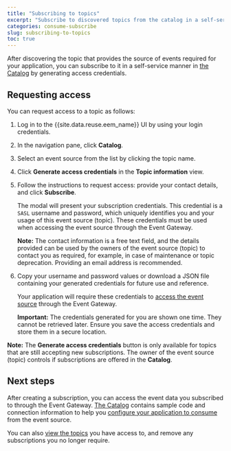 ```yaml
---
title: "Subscribing to topics"
excerpt: "Subscribe to discovered topics from the catalog in a self-service manner."
categories: consume-subscribe
slug: subscribing-to-topics
toc: true
---
```


After discovering the topic that provides the source of events required for your application, you can subscribe to it in a self-service manner in [the Catalog](../discovering-topics#the-catalog) by generating access credentials.

## Requesting access

You can request access to a topic as follows:

1. Log in to the {{site.data.reuse.eem_name}} UI by using your login credentials.
2. In the navigation pane, click **Catalog**.
3. Select an event source from the list by clicking the topic name.
4. Click **Generate access credentials** in the **Topic information** view.
5. Follow the instructions to request access: provide your contact details, and click **Subscribe**.

   The modal will present your subscription credentials. This credential is a `SASL` username and password, which uniquely identifies you and your usage of this event source (topic). These credentials must be used when accessing the event source through the Event Gateway.

   **Note:** The contact information is a free text field, and the details provided can be used by the owners of the event source (topic) to contact you as required, for example, in case of maintenance or topic deprecation. Providing an email address is recommended.

6. Copy your username and password values or download a JSON file containing your generated credentials for future use and reference.

   Your application will require these credentials to [access the event source](../setting-your-application-to-consume)  through the Event Gateway.

   **Important:** The credentials generated for you are shown one time. They cannot be retrieved later. Ensure you save the access credentials and store them in a secure location.

**Note:** The **Generate access credentials** button is only available for topics that are still accepting new subscriptions. The owner of the event source (topic) controls if subscriptions are offered in the **Catalog**.

## Next steps

After creating a subscription, you can access the event data you subscribed to through the Event Gateway. [The Catalog](../discovering-topics#the-catalog) contains sample code and connection information to help you [configure your application to consume](../setting-your-application-to-consume) from the event source.

You can also [view the topics](../managing-subscriptions) you have access to, and remove any subscriptions you no longer require.

